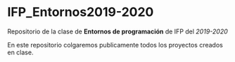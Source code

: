 # IFP_Entornos2019-2020
Repositorio de la clase de **Entornos de programación** de IFP del *2019-2020*

En este repositorio colgaremos publicamente todos los proyectos creados en clase.
